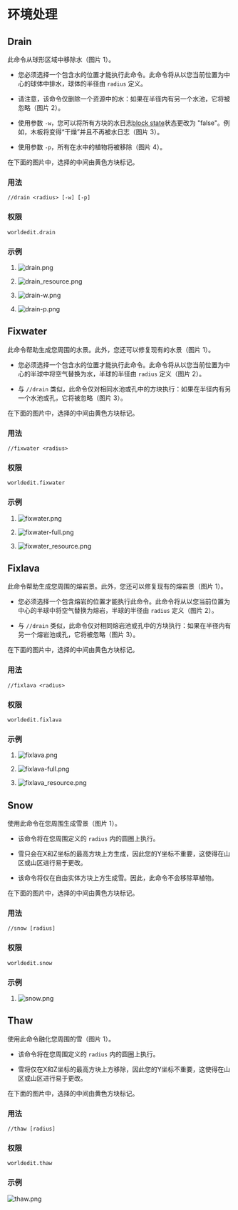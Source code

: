# 环境处理
## Drain

此命令从球形区域中移除水（图片 1）。

-   您必须选择一个包含水的位置才能执行此命令。此命令将从以您当前位置为中心的球体中排水，球体的半径由 `radius` 定义。

-   请注意，该命令仅删除一个资源中的水：如果在半径内有另一个水池，它将被忽略（图片 2）。

-   使用参数 `-w`，您可以将所有方块的水日志[block
    state](https://minecraft.gamepedia.com/Block_states)状态更改为 "false"。例如，木板将变得“干燥”并且不再被水日志（图片 3）。

-   使用参数 `-p`，所有在水中的植物将被移除（图片 4）。

在下面的图片中，选择的中间由黄色方块标记。

### 用法

`//drain <radius> [-w] [-p]`

### 权限

`worldedit.drain`

### 示例

1.  ![drain.png](https://i.imgur.com/wnjgiXJ.png)

2.  ![drain\_resource.png](https://i.imgur.com/YTGLAqx.png)

3.  ![drain-w.png](https://i.imgur.com/mf5arBW.png)

4.  ![drain-p.png](https://i.imgur.com/r1NAWsr.png)

## Fixwater

此命令帮助生成您周围的水景。此外，您还可以修复现有的水景（图片 1）。

-   您必须选择一个包含水的位置才能执行此命令。此命令将从以您当前位置为中心的半球中将空气替换为水，半球的半径由 `radius` 定义（图片 2）。

-   与 `//drain` 类似，此命令仅对相同水池或孔中的方块执行：如果在半径内有另一个水池或孔，它将被忽略（图片 3）。

在下面的图片中，选择的中间由黄色方块标记。

### 用法

`//fixwater <radius>`

### 权限

`worldedit.fixwater`

### 示例

1.  ![fixwater.png](https://i.imgur.com/eaFTnG0.png)

2.  ![fixwater-full.png](https://i.imgur.com/Krav8oA.png)

3.  ![fixwater\_resource.png](https://i.imgur.com/FBuYNm4.png)

## Fixlava

此命令帮助生成您周围的熔岩景。此外，您还可以修复现有的熔岩景（图片 1）。

-   您必须选择一个包含熔岩的位置才能执行此命令。此命令将从以您当前位置为中心的半球中将空气替换为熔岩，半球的半径由 `radius` 定义（图片 2）。

-   与 `//drain` 类似，此命令仅对相同熔岩池或孔中的方块执行：如果在半径内有另一个熔岩池或孔，它将被忽略（图片 3）。

在下面的图片中，选择的中间由黄色方块标记。

### 用法

`//fixlava <radius>`

### 权限

`worldedit.fixlava`

### 示例

1.  ![fixlava.png](https://i.imgur.com/wbA3QsB.png)

2.  ![fixlava-full.png](https://i.imgur.com/0zhsjLL.png)

3.  ![fixlava\_resource.png](https://i.imgur.com/zmaFyy7.png)

## Snow

使用此命令在您周围生成雪景（图片 1）。

-   该命令将在您周围定义的 `radius` 内的圆圈上执行。

-   雪只会在X和Z坐标的最高方块上方生成，因此您的Y坐标不重要，这使得在山区或山区进行易于更改。

-   该命令将仅在自由实体方块上方生成雪。因此，此命令不会移除草植物。

在下面的图片中，选择的中间由黄色方块标记。

### 用法

`//snow [radius]`

### 权限

`worldedit.snow`

### 示例

1.  ![snow.png](https://i.imgur.com/vsXCLVH.png)

## Thaw

使用此命令融化您周围的雪（图片 1）。

-   该命令将在您周围定义的 `radius` 内的圆圈上执行。

-   雪将仅在X和Z坐标的最高方块上方移除，因此您的Y坐标不重要，这使得在山区或山区进行易于更改。

在下面的图片中，选择的中间由黄色方块标记。

### 用法

`//thaw [radius]`

### 权限

`worldedit.thaw`

### 示例

![thaw.png](https://i.imgur.com/Z5f3djS.png)
